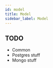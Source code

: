 ```yaml
---
id: model
title: Model
sidebar_label: Model 
---
```


## TODO

- Common
- Postgres stuff
- Mongo stuff